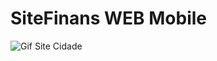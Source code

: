 # SiteFinans WEB Mobile
![Gif Site Cidade](https://github.com/MatheusRodriguesSilva/SiteFinans/blob/main/GIF%20Finans%20site.gif)
